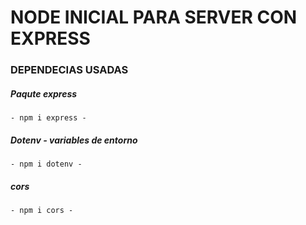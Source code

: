 # NODE INICIAL PARA SERVER CON EXPRESS

### DEPENDECIAS USADAS

##### Paqute express

`- npm i express -`

##### Dotenv - variables de entorno

`- npm i dotenv -`

##### cors

`- npm i cors -`
